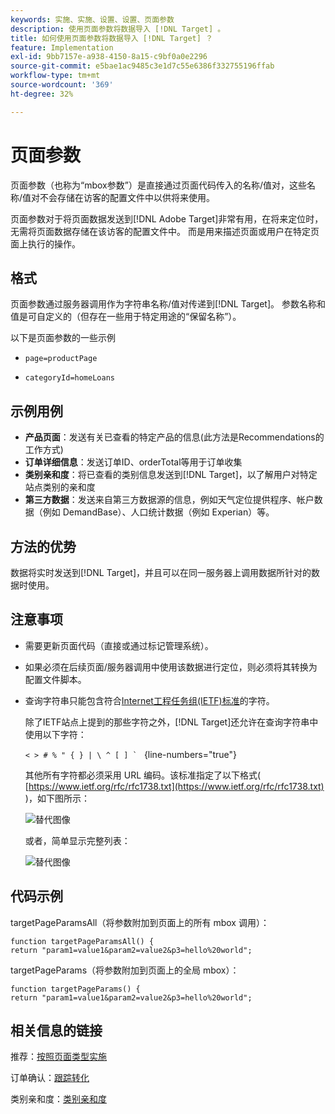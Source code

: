 ```yaml
---
keywords: 实施、实施、设置、设置、页面参数
description: 使用页面参数将数据导入 [!DNL Target] 。
title: 如何使用页面参数将数据导入 [!DNL Target] ？
feature: Implementation
exl-id: 9bb7157e-a938-4150-8a15-c9bf0a0e2296
source-git-commit: e5bae1ac9485c3e1d7c55e6386f332755196ffab
workflow-type: tm+mt
source-wordcount: '369'
ht-degree: 32%

---
```


# 页面参数

页面参数（也称为“mbox参数”）是直接通过页面代码传入的名称/值对，这些名称/值对不会存储在访客的配置文件中以供将来使用。

页面参数对于将页面数据发送到[!DNL Adobe Target]非常有用，在将来定位时，无需将页面数据存储在该访客的配置文件中。 而是用来描述页面或用户在特定页面上执行的操作。

## 格式

页面参数通过服务器调用作为字符串名称/值对传递到[!DNL Target]。 参数名称和值是可自定义的（但存在一些用于特定用途的“保留名称”）。

以下是页面参数的一些示例

* `page=productPage`

* `categoryId=homeLoans`

## 示例用例

* **产品页面**：发送有关已查看的特定产品的信息(此方法是Recommendations的工作方式)
* **订单详细信息**：发送订单ID、orderTotal等用于订单收集
* **类别亲和度**：将已查看的类别信息发送到[!DNL Target]，以了解用户对特定站点类别的亲和度
* **第三方数据**：发送来自第三方数据源的信息，例如天气定位提供程序、帐户数据（例如 DemandBase）、人口统计数据（例如 Experian）等。

## 方法的优势

数据将实时发送到[!DNL Target]，并且可以在同一服务器上调用数据所针对的数据时使用。

## 注意事项

* 需要更新页面代码（直接或通过标记管理系统）。
* 如果必须在后续页面/服务器调用中使用该数据进行定位，则必须将其转换为配置文件脚本。
* 查询字符串只能包含符合[Internet工程任务组(IETF)标准](https://www.ietf.org/rfc/rfc3986.txt)的字符。

  除了IETF站点上提到的那些字符之外，[!DNL Target]还允许在查询字符串中使用以下字符：

  ```< > # % " { } | \ ^ [ ] ` ``` {line-numbers=&quot;true&quot;}

  其他所有字符都必须采用 URL 编码。该标准指定了以下格式( [https://www.ietf.org/rfc/rfc1738.txt](https://www.ietf.org/rfc/rfc1738.txt) )，如下图所示：

  ![替代图像](assets/ietf1.png)

  或者，简单显示完整列表：

  ![替代图像](assets/ietf2.png)

## 代码示例

targetPageParamsAll（将参数附加到页面上的所有 mbox 调用）：

`function targetPageParamsAll() { return "param1=value1&param2=value2&p3=hello%20world";`

targetPageParams（将参数附加到页面上的全局 mbox）：

`function targetPageParams() { return "param1=value1&param2=value2&p3=hello%20world";`

## 相关信息的链接

推荐：[按照页面类型实施](https://experienceleague.adobe.com/docs/target/using/recommendations/plan-implement.html?lang=zh-Hans)

订单确认：[跟踪转化](../../implement/client-side/atjs/how-to-deployatjs/implement-target-without-a-tag-manager.md#track-conversions)

类别亲和度：[类别亲和度](https://experienceleague.adobe.com/docs/target/using/audiences/visitor-profiles/category-affinity.html?lang=zh-Hans)
